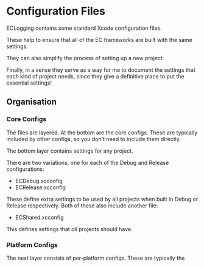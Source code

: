 Configuration Files
===================

ECLogging contains some standard Xcode configuration files.

These help to ensure that all of the EC frameworks are built with the same settings. 

They can also simplify the process of setting up a new project.

Finally, in a sense they serve as a way for me to document the settings that each kind of project needs, since they give a definitive place to put the essential settings!

Organisation
------------

### Core Configs

The files are layered. At the bottom are the core configs. These are typically included by other configs, so you don't need to include them directly.

The bottom layer contains settings for any project.

There are two variations, one for each of the Debug and Release configurations: 

- ECDebug.xcconfig
- ECRelease.xcconfig

These define extra settings to be used by all projects when built in Debug or Release respectively. Both of these also include another file:

- ECShared.xcconfig

This defines settings that _all_ projects should have.


### Platform Configs

The next layer consists of per-platform configs. These are typically the ones that you'll actually include:

- ECIOSDebug.xcconfig
- ECIOSRelease.xcconfig
- ECMacDebug.xcconfig
- ECMacRelease.xcconfig

Again, these also include a shared file for each platform:

- ECIOSShared.xcconfig
- ECMacShared.xcconfig

These shared files define settings to be shared by both the Debug and Release configurations on each platform.


### Mix-in Configs

In addition there are some "mix-in" configs that can be included. These typically define the standard settings required for different kinds of target - eg frameworks, applications, unit tests.

Current mix-in configs include:

- ECUnitTests.xcconfig -- for oncunit unit test bundles
- ECPseudoFramework.xcconfig -- for 'fake' frameworks on iOS
- ECFramework.xcconfig -- for proper frameworks on the Mac


Usage
-----

Annoyingly, Xcode doesn't look in the build products folder when searching for files included in xcconfig files.

This means that we can't include things from the XCConfig framework in a totally portable way, by doing

    #include <ECLogging/ECMacDebug.xcconfig>

Instead, we have to assume that the framework's source folder is actually at a known relative location.

See <ImportNote> for more details on how to import the xcconfigs into your project.
